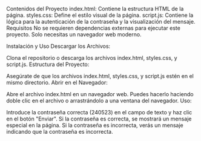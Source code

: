 Contenidos del Proyecto
index.html: Contiene la estructura HTML de la página.
styles.css: Define el estilo visual de la página.
script.js: Contiene la lógica para la autenticación de la contraseña y la visualización del mensaje.
Requisitos
No se requieren dependencias externas para ejecutar este proyecto. Solo necesitas un navegador web moderno.

Instalación y Uso
Descargar los Archivos:

Clona el repositorio o descarga los archivos index.html, styles.css, y script.js.
Estructura del Proyecto:

Asegúrate de que los archivos index.html, styles.css, y script.js estén en el mismo directorio.
Abrir en el Navegador:

Abre el archivo index.html en un navegador web. Puedes hacerlo haciendo doble clic en el archivo o arrastrándolo a una ventana del navegador.
Uso:

Introduce la contraseña correcta (240523) en el campo de texto y haz clic en el botón "Enviar".
Si la contraseña es correcta, se mostrará un mensaje especial en la página.
Si la contraseña es incorrecta, verás un mensaje indicando que la contraseña es incorrecta.
